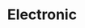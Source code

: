---
title: "Electronic"
summary: "Electronic were an English alternative dance supergroup formed by singer/guitarist Bernard Sumner and guitarist Johnny Marr . They co-wrote the majority of their output between 1989 and 1998, collaborating with Neil Tennant and Chris Lowe, of Pet Shop Boys, on three tracks in their early years, and former Kraftwerk member Karl Bartos on nine songs in 1995."
slug: "electronic"
image: "electronic.jpg"
apple_music_artist_url: "https://music.apple.com/gb/artist/electronic/496921"
wikipedia_url: "https://en.wikipedia.org/wiki/Electronic_(band)"
---